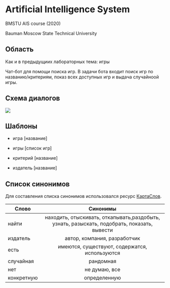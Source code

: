 # Artificial Intelligence System

BMSTU AIS course (2020)

Bauman Moscow State Technical University

## Область

Как и в предыдущиих лабораторных тема: игры

Чат-бот для помощи поиска игр. В задачи бота входит поиск игр по названию/критериям, показ всех доступных игр и выдача случайноой игры.

## Схема диалогов

![](https://sun9-8.userapi.com/impf/0BqseTqLZwu1s5cJ5Fuh6-L1lg8vtM0zcyZXdw/h9yoolbxkvI.jpg?size=860x1114&quality=96&proxy=1&sign=e1d20a822695d0254ca46cef96aa3882&type=album)

## Шаблоны

- игра [название]

- игры [список игр]

- критерий [название]

- издатель [название]

## Список синонимов

Для составления списка синонимов использовался ресурс [КартаСлов](https://kartaslov.ru/).

| Слово      |                                                           Синонимы                                                            |
| ---------- | :---------------------------------------------------------------------------------------------------------------------------: |
| найти      | находить, отыскивать, откапывать,раздобыть, узнать, разыскать, подобрать, показать, вывести |
| издатель   |                                                 автор, компания, разработчик                                                  |
| есть       |                                         имеются, существуют, содержатся, используются                                         |
| случайная  |                                                       рандомная                                                        |
| нет        |                                                         не думаю, все                                                         |
| конкретную |                                                         определенную                                                          |
